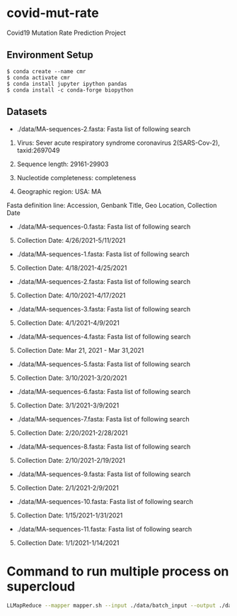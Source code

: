 # covid-mut-rate
Covid19 Mutation Rate Prediction Project

## Environment Setup

```
$ conda create --name cmr
$ conda activate cmr
$ conda install jupyter ipython pandas
$ conda install -c conda-forge biopython
```

## Datasets

* ./data/MA-sequences-2.fasta: Fasta list of following search

1. Virus: Sever acute respiratory syndrome coronavirus 2(SARS-Cov-2), taxid:2697049

2. Sequence length: 29161-29903

3. Nucleotide completeness: completeness

4. Geographic region: USA: MA

Fasta definition line: Accession, Genbank Title, Geo Location, Collection Date

* ./data/MA-sequences-0.fasta: Fasta list of following search
5. Collection Date: 4/26/2021-5/11/2021

* ./data/MA-sequences-1.fasta: Fasta list of following search
5. Collection Date: 4/18/2021-4/25/2021

* ./data/MA-sequences-2.fasta: Fasta list of following search
5. Collection Date: 4/10/2021-4/17/2021

* ./data/MA-sequences-3.fasta: Fasta list of following search
5. Collection Date: 4/1/2021-4/9/2021

* ./data/MA-sequences-4.fasta: Fasta list of following search
5. Collection Date: Mar 21, 2021 - Mar 31,2021

* ./data/MA-sequences-5.fasta: Fasta list of following search
5. Collection Date: 3/10/2021-3/20/2021

* ./data/MA-sequences-6.fasta: Fasta list of following search
5. Collection Date: 3/1/2021-3/9/2021

* ./data/MA-sequences-7.fasta: Fasta list of following search
5. Collection Date: 2/20/2021-2/28/2021

* ./data/MA-sequences-8.fasta: Fasta list of following search
5. Collection Date: 2/10/2021-2/19/2021

* ./data/MA-sequences-9.fasta: Fasta list of following search
5. Collection Date: 2/1/2021-2/9/2021

* ./data/MA-sequences-10.fasta: Fasta list of following search
5. Collection Date: 1/15/2021-1/31/2021

* ./data/MA-sequences-11.fasta: Fasta list of following search
5. Collection Date: 1/1/2021-1/14/2021

# Command to run multiple process on supercloud
```bash
LLMapReduce --mapper mapper.sh --input ./data/batch_input --output ./data/output --apptype=mimo --np=[2,5,1]
```
